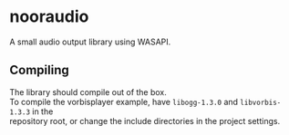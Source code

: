 nooraudio
=========

A small audio output library using WASAPI.

Compiling
---------

The library should compile out of the box.  
To compile the vorbisplayer example, have `libogg-1.3.0` and `libvorbis-1.3.3` in the  
repository root, or change the include directories in the project settings.